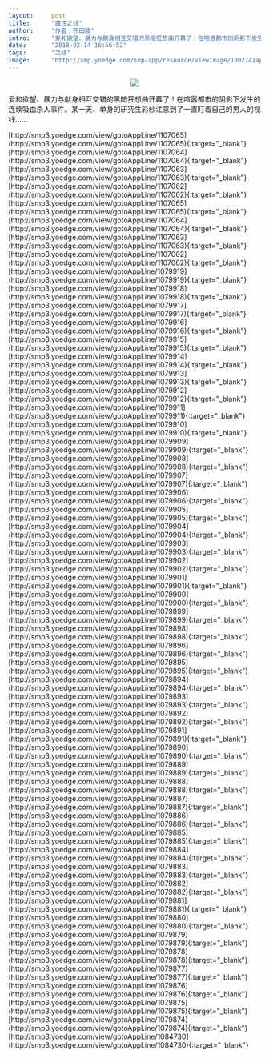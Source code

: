 ```yaml
---
layout:     post
title:      "魔性之线"
author:     "作者：花田陵"
intro:      "爱和欲望、暴力与献身相互交错的黑暗狂想曲开幕了！在喧嚣都市的阴影下发生的连续吸血杀人事件。某一天、单身的研究生彩纱注意到了一直盯着自己的男人的视线……"
date:       "2018-02-14 16:56:52"
tags:       "之线"
image:      "http://smp.yoedge.com/smp-app/resource/viewImage/1002741appline.png"
---
```

<div style="text-align: center">
<p><img src="http://smp.yoedge.com/smp-app/resource/viewImage/1002741appline.png"/></p>
</div>
<p class="post-meta">
<span>爱和欲望、暴力与献身相互交错的黑暗狂想曲开幕了！在喧嚣都市的阴影下发生的连续吸血杀人事件。某一天、单身的研究生彩纱注意到了一直盯着自己的男人的视线……</span>
</p>
[http://smp3.yoedge.com/view/gotoAppLine/1107065](http://smp3.yoedge.com/view/gotoAppLine/1107065){:target="_blank"}
[http://smp3.yoedge.com/view/gotoAppLine/1107064](http://smp3.yoedge.com/view/gotoAppLine/1107064){:target="_blank"}
[http://smp3.yoedge.com/view/gotoAppLine/1107063](http://smp3.yoedge.com/view/gotoAppLine/1107063){:target="_blank"}
[http://smp3.yoedge.com/view/gotoAppLine/1107062](http://smp3.yoedge.com/view/gotoAppLine/1107062){:target="_blank"}
[http://smp3.yoedge.com/view/gotoAppLine/1107065](http://smp3.yoedge.com/view/gotoAppLine/1107065){:target="_blank"}
[http://smp3.yoedge.com/view/gotoAppLine/1107064](http://smp3.yoedge.com/view/gotoAppLine/1107064){:target="_blank"}
[http://smp3.yoedge.com/view/gotoAppLine/1107063](http://smp3.yoedge.com/view/gotoAppLine/1107063){:target="_blank"}
[http://smp3.yoedge.com/view/gotoAppLine/1107062](http://smp3.yoedge.com/view/gotoAppLine/1107062){:target="_blank"}
[http://smp3.yoedge.com/view/gotoAppLine/1079919](http://smp3.yoedge.com/view/gotoAppLine/1079919){:target="_blank"}
[http://smp3.yoedge.com/view/gotoAppLine/1079918](http://smp3.yoedge.com/view/gotoAppLine/1079918){:target="_blank"}
[http://smp3.yoedge.com/view/gotoAppLine/1079917](http://smp3.yoedge.com/view/gotoAppLine/1079917){:target="_blank"}
[http://smp3.yoedge.com/view/gotoAppLine/1079916](http://smp3.yoedge.com/view/gotoAppLine/1079916){:target="_blank"}
[http://smp3.yoedge.com/view/gotoAppLine/1079915](http://smp3.yoedge.com/view/gotoAppLine/1079915){:target="_blank"}
[http://smp3.yoedge.com/view/gotoAppLine/1079914](http://smp3.yoedge.com/view/gotoAppLine/1079914){:target="_blank"}
[http://smp3.yoedge.com/view/gotoAppLine/1079913](http://smp3.yoedge.com/view/gotoAppLine/1079913){:target="_blank"}
[http://smp3.yoedge.com/view/gotoAppLine/1079912](http://smp3.yoedge.com/view/gotoAppLine/1079912){:target="_blank"}
[http://smp3.yoedge.com/view/gotoAppLine/1079911](http://smp3.yoedge.com/view/gotoAppLine/1079911){:target="_blank"}
[http://smp3.yoedge.com/view/gotoAppLine/1079910](http://smp3.yoedge.com/view/gotoAppLine/1079910){:target="_blank"}
[http://smp3.yoedge.com/view/gotoAppLine/1079909](http://smp3.yoedge.com/view/gotoAppLine/1079909){:target="_blank"}
[http://smp3.yoedge.com/view/gotoAppLine/1079908](http://smp3.yoedge.com/view/gotoAppLine/1079908){:target="_blank"}
[http://smp3.yoedge.com/view/gotoAppLine/1079907](http://smp3.yoedge.com/view/gotoAppLine/1079907){:target="_blank"}
[http://smp3.yoedge.com/view/gotoAppLine/1079906](http://smp3.yoedge.com/view/gotoAppLine/1079906){:target="_blank"}
[http://smp3.yoedge.com/view/gotoAppLine/1079905](http://smp3.yoedge.com/view/gotoAppLine/1079905){:target="_blank"}
[http://smp3.yoedge.com/view/gotoAppLine/1079904](http://smp3.yoedge.com/view/gotoAppLine/1079904){:target="_blank"}
[http://smp3.yoedge.com/view/gotoAppLine/1079903](http://smp3.yoedge.com/view/gotoAppLine/1079903){:target="_blank"}
[http://smp3.yoedge.com/view/gotoAppLine/1079902](http://smp3.yoedge.com/view/gotoAppLine/1079902){:target="_blank"}
[http://smp3.yoedge.com/view/gotoAppLine/1079901](http://smp3.yoedge.com/view/gotoAppLine/1079901){:target="_blank"}
[http://smp3.yoedge.com/view/gotoAppLine/1079900](http://smp3.yoedge.com/view/gotoAppLine/1079900){:target="_blank"}
[http://smp3.yoedge.com/view/gotoAppLine/1079899](http://smp3.yoedge.com/view/gotoAppLine/1079899){:target="_blank"}
[http://smp3.yoedge.com/view/gotoAppLine/1079898](http://smp3.yoedge.com/view/gotoAppLine/1079898){:target="_blank"}
[http://smp3.yoedge.com/view/gotoAppLine/1079896](http://smp3.yoedge.com/view/gotoAppLine/1079896){:target="_blank"}
[http://smp3.yoedge.com/view/gotoAppLine/1079895](http://smp3.yoedge.com/view/gotoAppLine/1079895){:target="_blank"}
[http://smp3.yoedge.com/view/gotoAppLine/1079894](http://smp3.yoedge.com/view/gotoAppLine/1079894){:target="_blank"}
[http://smp3.yoedge.com/view/gotoAppLine/1079893](http://smp3.yoedge.com/view/gotoAppLine/1079893){:target="_blank"}
[http://smp3.yoedge.com/view/gotoAppLine/1079892](http://smp3.yoedge.com/view/gotoAppLine/1079892){:target="_blank"}
[http://smp3.yoedge.com/view/gotoAppLine/1079891](http://smp3.yoedge.com/view/gotoAppLine/1079891){:target="_blank"}
[http://smp3.yoedge.com/view/gotoAppLine/1079890](http://smp3.yoedge.com/view/gotoAppLine/1079890){:target="_blank"}
[http://smp3.yoedge.com/view/gotoAppLine/1079889](http://smp3.yoedge.com/view/gotoAppLine/1079889){:target="_blank"}
[http://smp3.yoedge.com/view/gotoAppLine/1079888](http://smp3.yoedge.com/view/gotoAppLine/1079888){:target="_blank"}
[http://smp3.yoedge.com/view/gotoAppLine/1079887](http://smp3.yoedge.com/view/gotoAppLine/1079887){:target="_blank"}
[http://smp3.yoedge.com/view/gotoAppLine/1079886](http://smp3.yoedge.com/view/gotoAppLine/1079886){:target="_blank"}
[http://smp3.yoedge.com/view/gotoAppLine/1079885](http://smp3.yoedge.com/view/gotoAppLine/1079885){:target="_blank"}
[http://smp3.yoedge.com/view/gotoAppLine/1079884](http://smp3.yoedge.com/view/gotoAppLine/1079884){:target="_blank"}
[http://smp3.yoedge.com/view/gotoAppLine/1079883](http://smp3.yoedge.com/view/gotoAppLine/1079883){:target="_blank"}
[http://smp3.yoedge.com/view/gotoAppLine/1079882](http://smp3.yoedge.com/view/gotoAppLine/1079882){:target="_blank"}
[http://smp3.yoedge.com/view/gotoAppLine/1079881](http://smp3.yoedge.com/view/gotoAppLine/1079881){:target="_blank"}
[http://smp3.yoedge.com/view/gotoAppLine/1079880](http://smp3.yoedge.com/view/gotoAppLine/1079880){:target="_blank"}
[http://smp3.yoedge.com/view/gotoAppLine/1079879](http://smp3.yoedge.com/view/gotoAppLine/1079879){:target="_blank"}
[http://smp3.yoedge.com/view/gotoAppLine/1079878](http://smp3.yoedge.com/view/gotoAppLine/1079878){:target="_blank"}
[http://smp3.yoedge.com/view/gotoAppLine/1079877](http://smp3.yoedge.com/view/gotoAppLine/1079877){:target="_blank"}
[http://smp3.yoedge.com/view/gotoAppLine/1079876](http://smp3.yoedge.com/view/gotoAppLine/1079876){:target="_blank"}
[http://smp3.yoedge.com/view/gotoAppLine/1079875](http://smp3.yoedge.com/view/gotoAppLine/1079875){:target="_blank"}
[http://smp3.yoedge.com/view/gotoAppLine/1079874](http://smp3.yoedge.com/view/gotoAppLine/1079874){:target="_blank"}
[http://smp3.yoedge.com/view/gotoAppLine/1084730](http://smp3.yoedge.com/view/gotoAppLine/1084730){:target="_blank"}


